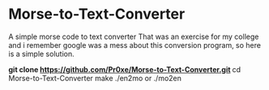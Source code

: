 # Morse-to-Text-Converter
A simple morse code to text converter
That was an exercise for my college and i remember google was a mess 
about this conversion program, so here is a simple solution.

<b> git clone https://github.com/Pr0xe/Morse-to-Text-Converter.git </b>
cd Morse-to-Text-Converter
make 
./en2mo 
or
./mo2en

